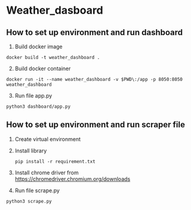 # Weather_dasboard

## How to set up environment and run dashboard
1. Build docker image

  `docker build -t weather_dashboard .`
  
2. Build docker container

  `docker run -it --name weather_dashboard -v $PWD\:/app -p 8050:8050 weather_dashboard`
  
  3. Run file app.py
  
   `python3 dashboard/app.py` 
   
   ## How to set up environment and run scraper file
   1. Create virtual environment
   2. Install library
   
      `pip install -r requirement.txt`
      
   3. Install chrome driver from https://chromedriver.chromium.org/downloads
   4. Run file scrape.py
  
   `python3 scrape.py` 
